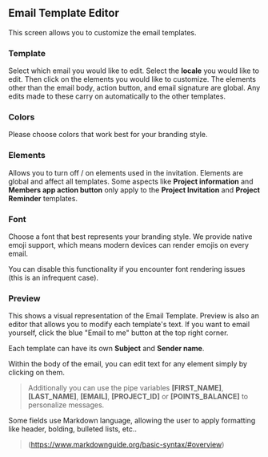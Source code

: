 ## Email Template Editor

This screen allows you to customize the email templates. 

### Template

Select which email you would like to edit. Select the **locale** you would like to edit. Then click on the elements you would like to customize. The elements other than the email body, action button, and email signature are global. Any edits made to these carry on automatically to the other templates.

### Colors

Please choose colors that work best for your branding style.

### Elements

Allows you to turn off / on elements used in the invitation. Elements are global and affect all templates. Some aspects like **Project information** and **Members app action button** only apply to the **Project Invitation** and **Project Reminder** templates.

### Font

Choose a font that best represents your branding style.
We provide native emoji support, which means modern devices can render emojis on every email. 

You can disable this functionality if you encounter font rendering issues (this is an infrequent case).

### Preview

This shows a visual representation of the Email Template. Preview is also an editor that allows you to modify each template's text. If you want to email yourself, click the blue "Email to me" button at the top right corner.

Each template can have its own **Subject** and **Sender name**.

Within the body of the email, you can edit text for any element simply by clicking on them.

> Additionally you can use the pipe variables **[FIRST_NAME]**, **[LAST_NAME]**, **[EMAIL]**, **[PROJECT_ID]** or **[POINTS_BALANCE]** to personalize messages.

Some fields use Markdown language, allowing the user to apply formatting like header, bolding, bulleted lists, etc..

> (https://www.markdownguide.org/basic-syntax/#overview)
